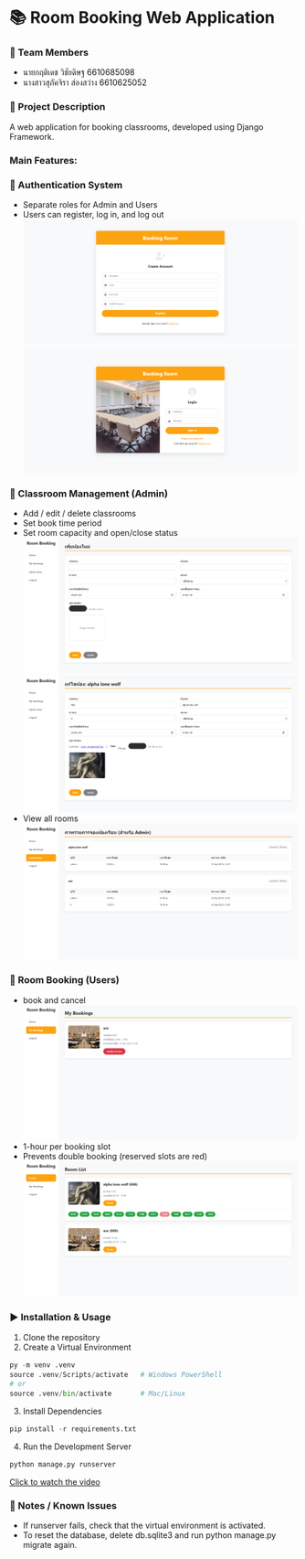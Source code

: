 # 📚 Room Booking Web Application

### 👥 Team Members
- นายกฤติเดช วิชัยดิษฐ 6610685098
- นางสาวสุภัคจิรา ส่องสว่าง 6610625052

  
### 📝 Project Description

A web application for booking classrooms, developed using Django Framework.

### Main Features:

### 🔑 Authentication System
- Separate roles for Admin and Users
- Users can register, log in, and log out
![register](/readme_picture/register.png)
![login](/readme_picture/login.png)
### 🏫 Classroom Management (Admin)
- Add / edit / delete classrooms
- Set book time period
- Set room capacity and open/close status
![add](/readme_picture/add.png)
![edit](/readme_picture/edit.png)
- View all rooms
  ![admin_view](/readme_picture/admin_view.png)
### 📅 Room Booking (Users)
- book and cancel
 ![mybooking](/readme_picture/mybooking_cancel.png)
- 1-hour per booking slot
- Prevents double booking (reserved slots are red)
  ![room_list](/readme_picture/room_list.png)

### ▶️ Installation & Usage
1. Clone the repository
2. Create a Virtual Environment
```python
py -m venv .venv
source .venv/Scripts/activate   # Windows PowerShell
# or
source .venv/bin/activate       # Mac/Linux
```
3. Install Dependencies
```python
pip install -r requirements.txt
```
4. Run the Development Server
```python
python manage.py runserver
```
[Click to watch the video]()

### 📌 Notes / Known Issues
- If runserver fails, check that the virtual environment is activated.
- To reset the database, delete db.sqlite3 and run python manage.py migrate again.
